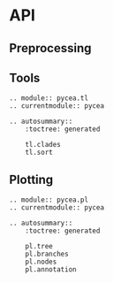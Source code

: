 # API

## Preprocessing

## Tools

```{eval-rst}
.. module:: pycea.tl
.. currentmodule:: pycea

.. autosummary::
    :toctree: generated

    tl.clades
    tl.sort
```

## Plotting

```{eval-rst}
.. module:: pycea.pl
.. currentmodule:: pycea

.. autosummary::
    :toctree: generated

    pl.tree
    pl.branches
    pl.nodes
    pl.annotation
```
